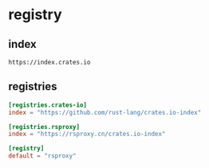 # registry

## index
```
https://index.crates.io
```

## registries
```toml
[registries.crates-io]
index = "https://github.com/rust-lang/crates.io-index"

[registries.rsproxy]
index = "https://rsproxy.cn/crates.io-index"

[registry]
default = "rsproxy"
```
